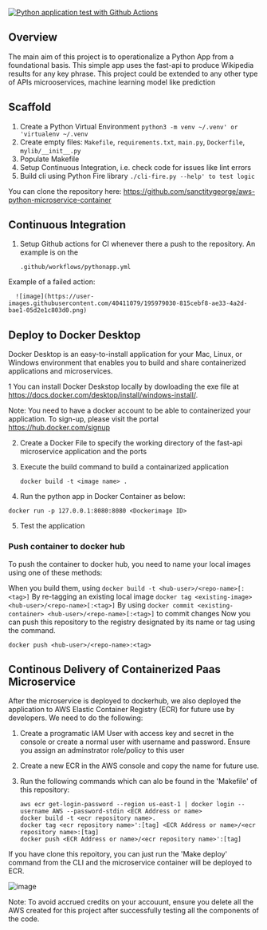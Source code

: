 [![Python application test with Github Actions](https://github.com/sanctitygeorge/aws-python-microservice-container/actions/workflows/pythonapp.yml/badge.svg)](https://github.com/sanctitygeorge/aws-python-microservice-container/actions/workflows/pythonapp.yml)

## Overview

The main aim of this project is to operationalize a Python App from a foundational basis. This simple app uses the fast-api to produce Wikipedia results for any key phrase. This project could be extended to any other type of APIs microoservices, machine learning model like prediction


## Scaffold

1. Create a Python Virtual Environment `python3 -m venv ~/.venv' or 'virtualenv ~/.venv`
2. Create empty files: `Makefile`, `requirements.txt`, `main.py`, `Dockerfile`, `mylib/__init__.py`
3. Populate Makefile
4. Setup Continuous Integration, i.e. check code for issues like lint errors
5. Build cli using Python Fire library `./cli-fire.py --help' to test logic`

You can clone the repository here: https://github.com/sanctitygeorge/aws-python-microservice-container

## Continuous Integration

1. Setup Github actions for CI whenever there a push to the repository. An example is on the
     
     `.github/workflows/pythonapp.yml`
 
 Example of a failed action: 
 
      ![image](https://user-images.githubusercontent.com/40411079/195979030-815cebf8-ae33-4a2d-bae1-05d2e1c803d0.png)


## Deploy to Docker Desktop

Docker Desktop is an easy-to-install application for your Mac, Linux, or Windows environment that enables you to build and share containerized applications and microservices.

1 You can install Docker Deskstop locally by dowloading the exe file at https://docs.docker.com/desktop/install/windows-install/. 

Note: You need to have a docker account to be able to containerized your application. To sign-up, please visit the portal https://hub.docker.com/signup 

2. Create a Docker File to specify the working directory of the fast-api microservice application and the ports

3. Execute the build command to build a containarized application
      
      `docker build -t <image name> .`

4. Run the python app in Docker Container as below:
 
 `docker run -p 127.0.0.1:8080:8080 <Dockerimage ID>`

5. Test the application 

### Push container to docker hub

To push the container to docker hub, you need to name your local images using one of these methods:

When you build them, using `docker build -t <hub-user>/<repo-name>[:<tag>]`
By re-tagging an existing local image `docker tag <existing-image> <hub-user>/<repo-name>[:<tag>]`
By using `docker commit <existing-container> <hub-user>/<repo-name>[:<tag>]` to commit changes
Now you can push this repository to the registry designated by its name or tag using the command.

 `docker push <hub-user>/<repo-name>:<tag>`

## Continous Delivery of Containerized Paas Microservice

After the microservice is deployed to dockerhub, we also deployed the application to AWS Elastic Container Registry (ECR) for future use by developers. We need to do the following: 

1. Create a programatic IAM User with access key and secret in the console or create a normal user with username and password. Ensure you assign an adminstrator role/policy to this user

2. Create a new ECR in the AWS console and copy the name for future use. 

3. Run the following commands which can alo be found in the 'Makefile' of this repository:

       aws ecr get-login-password --region us-east-1 | docker login --username AWS --password-stdin <ECR Address or name>
	   docker build -t <ecr repository name>.
	   docker tag <ecr repository name>':[tag] <ECR Address or name>/<ecr repository name>:[tag]
	   docker push <ECR Address or name>/<ecr repository name>':[tag]

If you have clone this repoitory, you can just run the 'Make deploy' command from the CLI and the microservice container will be deployed to ECR. 

![image](https://user-images.githubusercontent.com/40411079/195979104-55720dad-415b-4b71-bb55-264e1b4a8389.png)


Note: To avoid accrued credits on your accouunt, ensure you delete all the AWS created for this project after successfully testing all the components of the code. 
